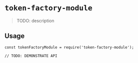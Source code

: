 # `token-factory-module`

> TODO: description

## Usage

```
const tokenFactoryModule = require('token-factory-module');

// TODO: DEMONSTRATE API
```
